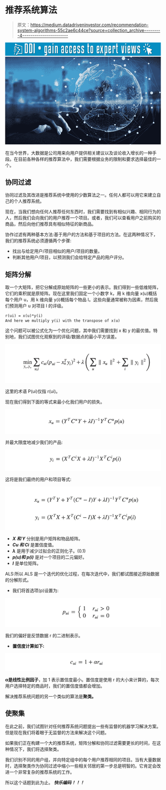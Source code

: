 # 推荐系统算法

> 原文：<https://medium.datadriveninvestor.com/recommendation-system-algorithms-55c2ae6c44ce?source=collection_archive---------4----------------------->

[![](img/0158a2c5bc584c4cf613da77ae6d6a4b.png)](http://www.track.datadriveninvestor.com/1B9E)![](img/e863e28ab1b237dda601ca05f51790cc.png)

在当今世界，大数据是公司用来向用户提供相关建议以及谈论收入增长的一种手段。在目前各种各样的推荐算法中，我们需要根据业务的限制和要求选择最佳的一个。

## 协同过滤

协同过滤及其改进是推荐系统中使用的少数算法之一。任何人都可以用它来建立自己的个人推荐系统。

现在，当我们想向任何人推荐任何东西时，我们需要找到有相似兴趣、相同行为的人，然后我们会向我们的用户推荐一个项目。或者，我们可以查看用户之前购买的商品，然后向他们推荐具有相似特征的新商品。

协作过滤有两种基本方法:基于用户的方法和基于项目的方法。在这两种情况下，我们的推荐系统必须遵循两个步骤:

*   找出与给定用户/项目相似的用户/项目的数量。
*   判断其他用户/项目，以预测我们会给特定产品的用户评分。

## 矩阵分解

取一个大矩阵，把它分解成原始矩阵的一些更小的表示。我们得到一些低维矩阵，它们的乘积就是原矩阵。现在这里我们固定一个小数字 k，用 k 维向量 x(u)概括每个用户 u，用 k 维向量 y(i)概括每个物品 I。这些向量通常被称为因素，然后我们预测用户 u 对项目 I 的评级。

```
r(ui) = x(u)*y(i) 
And here we multiply y(i) with the transpose of x(u)
```

这个问题可以被公式化为一个优化问题，其中我们需要找到 x 和 y 的最优值。特别地，我们试图优化观察到的评级/数据点的最小平方误差。

![](img/26e22560e4c7e702078268ec6b575fc7.png)

这里的术语 P(ui)仅指 r(ui)。

现在我们得到下面的等式来最小化我们用户的损失。

![](img/bcf83a8b880b8ea9a444c9eedcb6fa31.png)

并最大限度地减少我们的产品:

![](img/250f4b53bd8b316e9d169fabe238a981.png)

这将是我们最终的用户和项目等式:

![](img/900313c30884e2ba7ce92f50ee9f80b1.png)

*   ***X 和 Y*** 分别是用户矩阵和物品矩阵。
*   ***Cu 和 Ci*** 是置信度值。
*   ***λ*** 是用于减少过拟合的正则化子。(0.1)
*   ***p(u)和 p(i)*** 是对一个项目的二元偏好。
*   ***I*** 是单位矩阵。

ALS:所以 ALS 是一个迭代的优化过程，在每次迭代中，我们都试图接近原始数据的分解形式。

*   我们将首选项(p)设置为:

![](img/629e670aa8c8a501f0120995d220a46a.png)

我们的偏好是反馈数据 r 的二进制表示。

*   **置信度计算如下:**

![](img/ae1b7ee271e1f6afc0d2466b5f83b009.png)

**α是线性比例因子**，加 1 表示置信度最小。置信度是使用 r 的大小来计算的，每次用户选择特定的商品时，我们的置信度值都会增加。

解决推荐系统问题的另一个类似的算法是**聚类。**

## 使聚集

在此之前，我们试图针对任何推荐系统问题提出一些有监督的机器学习解决方案。但是现在我们将着眼于无监督的方法来解决这个问题。

如果我们正在构建一个大的推荐系统，矩阵分解和协同过滤需要更长的时间，在这种情况下，我们将选择聚类。

我们识别不同的用户组，并向特定组中的每个用户推荐相同的项目。当有大量数据时，选择聚类作为协同过滤中缩小一些相关邻居的第一步总是明智的。它肯定会改进一个非常复杂的推荐系统的工作。

所以这个话题到此为止。 ***快乐编码！！！***